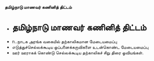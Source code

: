 **தமிழ்நாடு மாணவர் கணினித் திட்டம்**
- # தமிழ்நாடு மாணவர் கணினித் திட்டம்
- n..நாடக அரங்க வகையில் தற்காலிகமான மேடையமைப்பு
- எடுத்துச்செல்லக்கூடிய ஒப்பனைக்கருவிகளை உடன்கொண்ட மேடையமைப்பு
- ஊர் ஊராகக் கொண்டு செல்லக்கூடிய தற்காலிகச் சிறு திரை ஓவியங்கள்.

